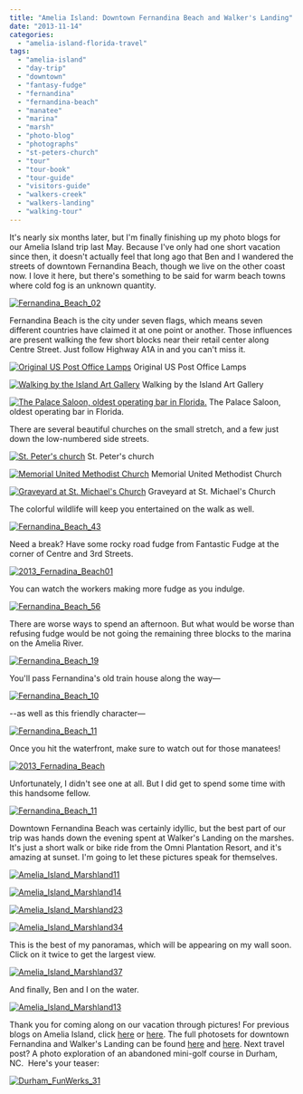 ```yaml
---
title: "Amelia Island: Downtown Fernandina Beach and Walker's Landing"
date: "2013-11-14"
categories:
  - "amelia-island-florida-travel"
tags:
  - "amelia-island"
  - "day-trip"
  - "downtown"
  - "fantasy-fudge"
  - "fernandina"
  - "fernandina-beach"
  - "manatee"
  - "marina"
  - "marsh"
  - "photo-blog"
  - "photographs"
  - "st-peters-church"
  - "tour"
  - "tour-book"
  - "tour-guide"
  - "visitors-guide"
  - "walkers-creek"
  - "walkers-landing"
  - "walking-tour"
---
```


It's nearly six months later, but I'm finally finishing up my photo blogs for our Amelia Island trip last May. Because I've only had one short vacation since then, it doesn't actually feel that long ago that Ben and I wandered the streets of downtown Fernandina Beach, though we live on the other coast now. I love it here, but there's something to be said for warm beach towns where cold fog is an unknown quantity.

[![Fernandina_Beach_02](http://www.rebeccagomezfarrell.com/wp-content/uploads/2013/11/Fernandina_Beach_02-500x355.jpg)](http://www.rebeccagomezfarrell.com/2013/11/amelia-island-downtown-fernandina-beach-and-walkers-landing/fernandina_beach_02/)

Fernandina Beach is the city under seven flags, which means seven different countries have claimed it at one point or another. Those influences are present walking the few short blocks near their retail center along Centre Street. Just follow Highway A1A in and you can't miss it.




<div class="caption">

[![Original US Post Office Lamps](http://www.rebeccagomezfarrell.com/wp-content/uploads/2013/11/Fernandina_Beach_03-332x500.jpg)](http://www.rebeccagomezfarrell.com/2013/11/amelia-island-downtown-fernandina-beach-and-walkers-landing/fernandina_beach_03/) Original US Post Office Lamps</div>





<div class="caption">

[![Walking by the Island Art Gallery](http://www.rebeccagomezfarrell.com/wp-content/uploads/2013/11/Fernandina_Beach_09-332x500.jpg)](http://www.rebeccagomezfarrell.com/2013/11/amelia-island-downtown-fernandina-beach-and-walkers-landing/fernandina_beach_09/) Walking by the Island Art Gallery</div>





<div class="caption">

[![The Palace Saloon, oldest operating bar in Florida.](http://www.rebeccagomezfarrell.com/wp-content/uploads/2013/11/Fernandina_Beach_07-500x332.jpg)](http://www.rebeccagomezfarrell.com/2013/11/amelia-island-downtown-fernandina-beach-and-walkers-landing/fernandina_beach_07/) The Palace Saloon, oldest operating bar in Florida.</div>


There are several beautiful churches on the small stretch, and a few just down the low-numbered side streets.




<div class="caption">

[![St. Peter's church](http://www.rebeccagomezfarrell.com/wp-content/uploads/2013/11/Fernandina_Beach_26-500x390.jpg)](http://www.rebeccagomezfarrell.com/2013/11/amelia-island-downtown-fernandina-beach-and-walkers-landing/fernandina_beach_26/) St. Peter's church</div>





<div class="caption">

[![Memorial United Methodist Church](http://www.rebeccagomezfarrell.com/wp-content/uploads/2013/11/Fernandina_Beach_35-332x500.jpg)](http://www.rebeccagomezfarrell.com/2013/11/amelia-island-downtown-fernandina-beach-and-walkers-landing/fernandina_beach_35/) Memorial United Methodist Church</div>





<div class="caption">

[![Graveyard at St. Michael's Church](http://www.rebeccagomezfarrell.com/wp-content/uploads/2013/11/Fernandina_Beach_51-332x500.jpg)](http://www.rebeccagomezfarrell.com/2013/11/amelia-island-downtown-fernandina-beach-and-walkers-landing/fernandina_beach_51/) Graveyard at St. Michael's Church</div>


The colorful wildlife will keep you entertained on the walk as well.

[![Fernandina_Beach_43](http://www.rebeccagomezfarrell.com/wp-content/uploads/2013/11/Fernandina_Beach_43-341x500.jpg)](http://www.rebeccagomezfarrell.com/2013/11/amelia-island-downtown-fernandina-beach-and-walkers-landing/fernandina_beach_43/)

Need a break? Have some rocky road fudge from Fantastic Fudge at the corner of Centre and 3rd Streets.

[![2013_Fernadina_Beach01](http://www.rebeccagomezfarrell.com/wp-content/uploads/2013/11/2013_Fernadina_Beach01-375x500.jpg)](http://www.rebeccagomezfarrell.com/2013/11/amelia-island-downtown-fernandina-beach-and-walkers-landing/2013_fernadina_beach01/)

You can watch the workers making more fudge as you indulge.

[![Fernandina_Beach_56](http://www.rebeccagomezfarrell.com/wp-content/uploads/2013/11/Fernandina_Beach_56-500x332.jpg)](http://www.rebeccagomezfarrell.com/2013/11/amelia-island-downtown-fernandina-beach-and-walkers-landing/fernandina_beach_56/)

There are worse ways to spend an afternoon. But what would be worse than refusing fudge would be not going the remaining three blocks to the marina on the Amelia River.

[![Fernandina_Beach_19](http://www.rebeccagomezfarrell.com/wp-content/uploads/2013/11/Fernandina_Beach_19-500x332.jpg)](http://www.rebeccagomezfarrell.com/2013/11/amelia-island-downtown-fernandina-beach-and-walkers-landing/fernandina_beach_19-2/)

You'll pass Fernandina's old train house along the way—

[![Fernandina_Beach_10](http://www.rebeccagomezfarrell.com/wp-content/uploads/2013/11/Fernandina_Beach_10-500x332.jpg)](http://www.rebeccagomezfarrell.com/2013/11/amelia-island-downtown-fernandina-beach-and-walkers-landing/fernandina_beach_10/)

\--as well as this friendly character—

[![Fernandina_Beach_11](http://www.rebeccagomezfarrell.com/wp-content/uploads/2013/11/Fernandina_Beach_11-332x500.jpg)](http://www.rebeccagomezfarrell.com/2013/11/amelia-island-downtown-fernandina-beach-and-walkers-landing/fernandina_beach_11/)

Once you hit the waterfront, make sure to watch out for those manatees!

[![2013_Fernadina_Beach](http://www.rebeccagomezfarrell.com/wp-content/uploads/2013/11/2013_Fernadina_Beach-375x500.jpg)](http://www.rebeccagomezfarrell.com/2013/11/amelia-island-downtown-fernandina-beach-and-walkers-landing/2013_fernadina_beach-2/)

Unfortunately, I didn't see one at all. But I did get to spend some time with this handsome fellow.

[![Fernandina_Beach_11](http://www.rebeccagomezfarrell.com/wp-content/uploads/2013/11/Fernandina_Beach_11-332x500.jpg)](http://www.rebeccagomezfarrell.com/2013/11/amelia-island-downtown-fernandina-beach-and-walkers-landing/fernandina_beach_11/)

Downtown Fernandina Beach was certainly idyllic, but the best part of our trip was hands down the evening spent at Walker's Landing on the marshes. It's just a short walk or bike ride from the Omni Plantation Resort, and it's amazing at sunset. I'm going to let these pictures speak for themselves.

[![Amelia_Island_Marshland11](http://www.rebeccagomezfarrell.com/wp-content/uploads/2013/11/Amelia_Island_Marshland11-500x332.jpg)](http://www.rebeccagomezfarrell.com/2013/11/amelia-island-downtown-fernandina-beach-and-walkers-landing/amelia_island_marshland11/)

[![Amelia_Island_Marshland14](http://www.rebeccagomezfarrell.com/wp-content/uploads/2013/11/Amelia_Island_Marshland14-500x332.jpg)](http://www.rebeccagomezfarrell.com/2013/11/amelia-island-downtown-fernandina-beach-and-walkers-landing/amelia_island_marshland14/)

[![Amelia_Island_Marshland23](http://www.rebeccagomezfarrell.com/wp-content/uploads/2013/11/Amelia_Island_Marshland23-332x500.jpg)](http://www.rebeccagomezfarrell.com/2013/11/amelia-island-downtown-fernandina-beach-and-walkers-landing/amelia_island_marshland23/)

[![Amelia_Island_Marshland34](http://www.rebeccagomezfarrell.com/wp-content/uploads/2013/11/Amelia_Island_Marshland34-500x332.jpg)](http://www.rebeccagomezfarrell.com/2013/11/amelia-island-downtown-fernandina-beach-and-walkers-landing/amelia_island_marshland34/)

This is the best of my panoramas, which will be appearing on my wall soon. Click on it twice to get the largest view.

[![Amelia_Island_Marshland37](http://www.rebeccagomezfarrell.com/wp-content/uploads/2013/11/Amelia_Island_Marshland37-1024x280.jpg)](http://www.rebeccagomezfarrell.com/2013/11/amelia-island-downtown-fernandina-beach-and-walkers-landing/amelia_island_marshland37/)

And finally, Ben and I on the water.

[![Amelia_Island_Marshland13](http://www.rebeccagomezfarrell.com/wp-content/uploads/2013/11/Amelia_Island_Marshland13-500x332.jpg)](http://www.rebeccagomezfarrell.com/2013/11/amelia-island-downtown-fernandina-beach-and-walkers-landing/amelia_island_marshland13/)

Thank you for coming along on our vacation through pictures! For previous blogs on Amelia Island, click [here](http://www.rebeccagomezfarrell.com/2013/09/pajama-daves-amelia-river-cruise/) or [here](http://www.rebeccagomezfarrell.com/2013/09/the-omni-amelia-island-plantation-resort/). The full photosets for downtown Fernandina and Walker's Landing can be found [here](https://www.facebook.com/media/set/?set=a.10151474550404607.1073741835.567409606&type=1&l=2ce7529156) and [here](https://www.facebook.com/media/set/?set=a.10151474600444607.1073741836.567409606&type=1&l=9526666016). Next travel post? A photo exploration of an abandoned mini-golf course in Durham, NC.  Here's your teaser:

[![Durham_FunWerks_31](http://www.rebeccagomezfarrell.com/wp-content/uploads/2013/11/Durham_FunWerks_31-500x332.jpg)](http://www.rebeccagomezfarrell.com/2013/11/amelia-island-downtown-fernandina-beach-and-walkers-landing/durham_funwerks_31/)
